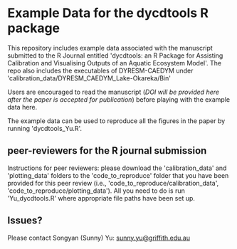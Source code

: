 # Example Data for the dycdtools R package

This repository includes example data associated with the manuscript submitted to the R Journal entitled 'dycdtools: an R Package
for Assisting Calibration and Visualising Outputs of an Aquatic Ecosystem Model'. The repo also includes the executables of DYRESM-CAEDYM under 'calibration_data/DYRESM_CAEDYM_Lake-Okareka/Bin'

Users are encouraged to read the manuscript (*DOI will be provided here after the paper is accepted for publication*) before playing
with the example data here.

The example data can be used to reproduce all the figures in the paper by running 'dycdtools_Yu.R'.

## peer-reviewers for the R journal submission
Instructions for peer reviewers: please download the 'calibration_data' and 'plotting_data' folders to the 'code_to_reproduce' folder that you have been provided for this peer review (i.e., 'code_to_reproduce/calibration_data', 'code_to_reproduce/plotting_data'). All you need to do is run 'Yu_dycdtools.R' where appropriate file paths have been set up.

## Issues?
Please contact Songyan (Sunny) Yu: sunny.yu@griffith.edu.au
